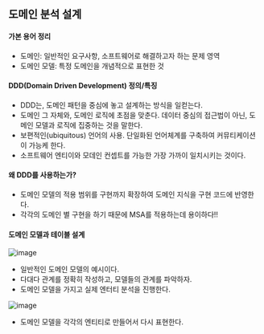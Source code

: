 ## 도메인 분석 설계

#### 가본 용어 정리
- 도메인: 일반적인 요구사항, 소프트웨어로 해결하고자 하는 문제 영역
- 도메인 모델: 특정 도메인을 개념적으로 표현한 것

#### DDD(Domain Driven Development) 정의/특징
- DDD는, 도메인 패턴을 중심에 놓고 설계하는 방식을 일컫는다. 
- 도메인 그 자체와, 도메인 로직에 초점을 맞춘다. 데이터 중심의 접근법이 아닌, 도메인 모델과 로직에 집중하는 것을 말한다. 
- 보편적인(ubiquitous) 언어의 사용. 단일화된 언어체계를 구축하여 커뮤티케이션이 가능케 한다.
- 소프트웨어 엔티이와 모데인 컨셉트를 가능한 가장 가까이 일치시키는 것이다. 

#### 왜 DDD를 사용하는가? 
- 도메인 모델의 적용 범위를 구현까지 확장하여 도메인 지식을 구현 코드에 반영한다. 
- 각각의 도메인 별 구현을 하기 때문에 MSA를 적용하는데 용이하다!! 

#### 도메인 모델과 테이블 설계

![image](https://user-images.githubusercontent.com/24373728/177063150-95564f81-0691-44f7-888a-1c729ccc35a6.png)

- 일반적인 도메인 모델의 예시이다.
- 다대다 관계를 정확히 작성하고, 모델들의 관계를 파악하자.
- 도메인 모델을 가지고 실제 엔터티 분석을 진행한다. 

![image](https://user-images.githubusercontent.com/24373728/177063200-dca578d1-bd78-432e-9ed8-29d15d52c596.png)

- 도메인 모델을 각각의 엔티티로 만들어서 다시 표현한다. 
